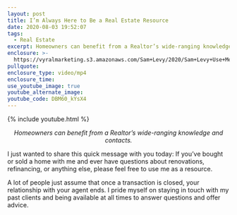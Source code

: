 ```yaml
---
layout: post
title: I’m Always Here to Be a Real Estate Resource
date: 2020-08-03 19:52:07
tags:
  - Real Estate
excerpt: Homeowners can benefit from a Realtor’s wide-ranging knowledge and contacts.
enclosure: >-
  https://vyralmarketing.s3.amazonaws.com/Sam+Levy/2020/Sam+Levy+Use+Me+as+a+Resource+2.mp4
pullquote:
enclosure_type: video/mp4
enclosure_time:
use_youtube_image: true
youtube_alternate_image:
youtube_code: DBM60_kYsX4
---
```


{% include youtube.html %}

<p style="text-align: center;"><em>Homeowners can benefit from a Realtor’s wide-ranging knowledge and contacts.</em></p>

I just wanted to share this quick message with you today: If you’ve bought or sold a home with me and ever have questions about renovations, refinancing, or anything else, please feel free to use me as a resource.

A lot of people just assume that once a transaction is closed, your relationship with your agent ends. I pride myself on staying in touch with my past clients and being available at all times to answer questions and offer advice.